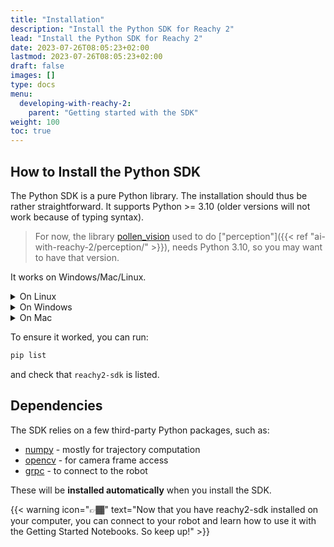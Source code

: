 ```yaml
---
title: "Installation"
description: "Install the Python SDK for Reachy 2"
lead: "Install the Python SDK for Reachy 2"
date: 2023-07-26T08:05:23+02:00
lastmod: 2023-07-26T08:05:23+02:00
draft: false
images: []
type: docs
menu:
  developing-with-reachy-2:
    parent: "Getting started with the SDK"
weight: 100
toc: true
---
```


## How to Install the Python SDK

The Python SDK is a pure Python library. The installation should thus be rather straightforward. It supports Python >= 3.10 (older versions will not work because of typing syntax). 

> For now, the library [pollen_vision](pollen-robotics/pollen-vision) used to do ["perception"]({{< ref "ai-with-reachy-2/perception/" >}}), needs Python 3.10, so you may want to have that version. 

It works on Windows/Mac/Linux.

<details>
<summary>On Linux</summary>

We recommend using [virtual environments](https://docs.python.org/3/tutorial/venv.html) for your development. They make the installation simple and avoid compatibility issues. They also come with their [pip](https://pip.pypa.io/en/stable/) command.

Inside your virtual environment, you can install the library either from PyPI or by cloning the repository:

### From PyPI

```bash
pip install reachy2-sdk
```

### From the Source

```bash
git clone https://github.com/pollen-robotics/reachy2-sdk.git
cd reachy2-sdk
pip install -e reachy2-sdk
```

</details>

<details>
<summary>On Windows</summary>

We recommend using a virtual environment, which allows you to install all the needed packages to control Reachy without conflicts with existing packages on your computer.

### Create the Virtual Environment:

1. Use Miniconda, a minimal version of the Anaconda Python distribution. Download it [here](https://www.anaconda.com/download/success): scroll down to the Miniconda Installers section and click on the Windows installer.  
    
    {{< img "images/sdk/getting-started/conda_install.png" 500x "miniconda">}}
    
2. Launch the `.exe` you just downloaded and follow the installation procedure.  
    
    {{< img "images/sdk/getting-started/conda_install_2.png" 500x "miniconda installer">}}
    
3. Open the Anaconda Powershell Prompt from your applications and type:  
    ```bash
    conda create -n <env_name> python=3.10 git
    ```
    For example:  
    ```bash
    conda create -n reachy python=3.10 git
    ```
    
    {{< img "images/sdk/getting-started/create_env.png" 800x "create venv">}}
    
4. Activate your virtual environment:
    ```bash
    conda activate <env_name>
    ```
    
    {{< img "images/sdk/getting-started/activate_env.png" 800x "activate venv">}}

    
### Install the SDK Client:

Inside your virtual environment, you can install the library either from PyPI or by cloning the repository:

#### From PyPI
```bash
pip install reachy2-sdk
```

#### From Source

1. Create a folder (e.g., “Dev”):
    ```bash
    mkdir Dev
    ```
2. Navigate into this folder:
    ```bash
    cd \Dev\
    ```
3. Clone the SDK repository:
    ```bash
    git clone https://github.com/pollen-robotics/reachy2-sdk.git
    ```
4. Navigate into the subfolder:
    ```bash
    cd \reachy2-sdk\
    ```
5. Install the library:
    ```bash
    pip install -e .
    ```
    This command installs all the needed packages and libraries for the SDK to work in your virtual environment.

</details>

<details>
<summary>On Mac</summary>

To be done.

</details>

To ensure it worked, you can run:
```bash
pip list
```
and check that `reachy2-sdk` is listed.

## Dependencies

The SDK relies on a few third-party Python packages, such as:

* [numpy](https://numpy.org) - mostly for trajectory computation
* [opencv](https://opencv.org) - for camera frame access
* [grpc](https://grpc.io) - to connect to the robot

These will be **installed automatically** when you install the SDK.

{{< warning icon="👉🏾" text="Now that you have reachy2-sdk installed on your computer, you can connect to your robot and learn how to use it with the Getting Started Notebooks. So keep up!" >}}
